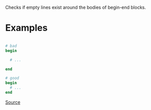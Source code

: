 
Checks if empty lines exist around the bodies of begin-end
blocks.

# Examples

```ruby

# bad
begin

  # ...

end

# good
begin
  # ...
end
```

[Source](http://www.rubydoc.info/gems/rubocop/RuboCop/Cop/Layout/EmptyLinesAroundBeginBody)